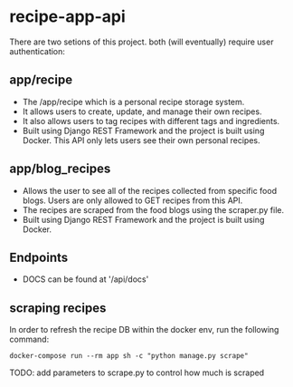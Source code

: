 # recipe-app-api

There are two setions of this project. both (will eventually) require user authentication:

## app/recipe

- The /app/recipe which is a personal recipe storage system.
- It allows users to create, update, and manage their own recipes.
- It also allows users to tag recipes with different tags and ingredients.
- Built using Django REST Framework and the project is built using Docker. This API only lets users see their own personal recipes.

## app/blog_recipes

- Allows the user to see all of the recipes collected from specific food blogs. Users are only allowed to GET recipes from this API.
- The recipes are scraped from the food blogs using the scraper.py file.
- Built using Django REST Framework and the project is built using Docker.

## Endpoints

- DOCS can be found at '/api/docs'

## scraping recipes

In order to refresh the recipe DB within the docker env, run the following command:

```
docker-compose run --rm app sh -c "python manage.py scrape"
```

TODO: add parameters to scrape.py to control how much is scraped
